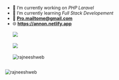 - 🔭 I’m currently working on _PHP Laravel_
- 🌱 I’m currently learning _Full Stack Developement_
- 📧 **Pro.mailtome@gmail.com**
- 🌐 **https://annon.netlify.app**
<br/><br/><img src="https://github-readme-stats.vercel.app/api?username=rajneeshweb&amp;show_icons=true&amp;include_all_commits=false&amp;count_private=true&amp;line_height=30&amp;theme=chartreuse-dark&amp;"><br><br>
<img src="https://github-readme-stats.vercel.app/api/top-langs/?username=rajneeshweb&layout=compact&langs_count=10&line_height=25&theme=chartreuse-dark"><br><br>
<img src="https://github-readme-streak-stats.herokuapp.com/?user=rajneeshweb&amp;theme=chartreuse-dark&amp;" alt="rajneeshweb" /><br><br>
<p align="left"> <img src="https://komarev.com/ghpvc/?username=rajneeshweb&label=Profile%20views&color=eb4112&style=plastic" alt="rajneeshweb" /> </p>
